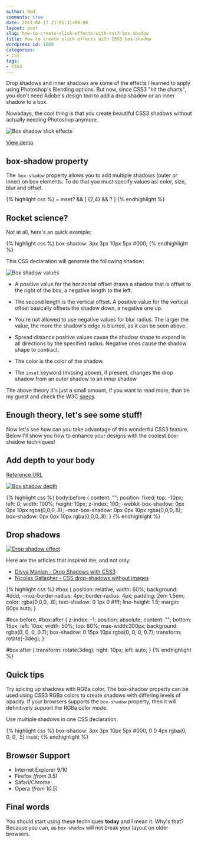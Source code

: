 ```yaml
---
author: Red
comments: true
date: 2011-04-17 21:01:31+00:00
layout: post
slug: how-to-create-slick-effects-with-css3-box-shadow
title: How to create slick effects with CSS3 box-shadow
wordpress_id: 1689
categories:
- CSS
tags:
- CSS3
---
```


Drop shadows and inner shadows are some of the effects I learned to apply using Photoshop's Blending options. But now, since CSS3 "hit the charts", you don't need Adobe's design tool to add a drop shadow or an inner shadow to a box.

Nowadays, the cool thing is that you create beautiful CSS3 shadows without actually needing Photoshop anymore.

![Box shadow slick effects](http://www.red-team-design.com/wp-content/uploads/2011/04/css3-box-shadow.png)

<!-- more --> 

[View demo](http://www.red-team-design.com/wp-content/uploads/2011/04/css3-box-shadow.html)

## box-shadow property

The` box-shadow` property allows you to add multiple shadows (outer or inner) on box elements. To do that you must specify values as: color, size, blur and offset.

{% highlight css %}
<shadow> = inset? && [ <length>{2,4} && <color>? ]
{% endhighlight %}

## Rocket science?

Not at all, here's an quick example:

{% highlight css %}
box-shadow: 3px 3px 10px 5px #000;
{% endhighlight %}

This CSS declaration will generate the following shadow:

![Box shadow values](http://www.red-team-design.com/wp-content/uploads/2011/04/box-shadow-values.png)
   
  * A positive value for the horizontal offset draws a shadow that is offset to the right of the box, a negative
    length to the left.

  * The second length is the vertical offset. A positive value for the vertical offset basically offsets the
    shadow down, a negative one up.

  * You're not allowed to use negative values for blur radius. The larger
    the value, the more the shadow's edge is blurred, as it can be seen above.

  * Spread distance positive values cause the
    shadow shape to expand in all directions by the specified radius.
    Negative ones cause the shadow shape to contract.

  * The color is the color of the shadow.

  * The `inset` keyword (missing above), if present,
    changes the drop shadow from an outer shadow to an inner
    shadow

The above theory it's just a small amount, if you want to read more, than be my guest and check the W3C [specs](http://www.w3.org/TR/css3-background/#the-box-shadow).

## Enough theory, let's see some stuff!

Now let's see how can you take advantage of this wonderful CSS3 feature. Below I'll show you how to enhance your designs with the coolest box-shadow techniques!

## Add depth to your body

[Reference URL](http://playground.genelocklin.com/depth/)

[![Box shadow depth](http://www.red-team-design.com/wp-content/uploads/2011/04/box-shadow-depth.png)](http://www.red-team-design.com/wp-content/uploads/2011/04/css3-box-shadow.html)   

{% highlight css %}
body:before { 
  content: "";
  position: fixed;
  top: -10px;
  left: 0;
  width: 100%;
  height: 10px;
  z-index: 100;
  -webkit-box-shadow: 0px 0px 10px rgba(0,0,0,.8);
  -moz-box-shadow: 0px 0px 10px rgba(0,0,0,.8);
  box-shadow: 0px 0px 10px rgba(0,0,0,.8);
}
{% endhighlight %}

## Drop shadows

[![Drop shadow effect](http://www.red-team-design.com/wp-content/uploads/2011/04/box-shadow-drop.png)](http://www.red-team-design.com/wp-content/uploads/2011/04/css3-box-shadow.html)

Here are the articles that inspired me, and not only:
	
  * [Divya Manian - Drop Shadows with CSS3 ](http://nimbupani.com/drop-shadows-with-css3.html)	
  * [Nicolas Gallagher - CSS drop-shadows without images](http://nicolasgallagher.com/css-drop-shadows-without-images/)

{% highlight css %}
#box {
  position: relative;
  width: 60%;
  background: #ddd;
  -moz-border-radius: 4px;
  border-radius: 4px;
  padding: 2em 1.5em;
  color: rgba(0,0,0, .8);
  text-shadow: 0 1px 0 #fff;
  line-height: 1.5;
  margin: 60px auto;
}


#box:before, #box:after {
  z-index: -1; 
  position: absolute; 
  content: "";
  bottom: 15px;
  left: 10px;
  width: 50%; 
  top: 80%;
  max-width:300px;
  background: rgba(0, 0, 0, 0.7); 
  box-shadow: 0 15px 10px rgba(0, 0, 0, 0.7);
  transform: rotate(-3deg);
}

#box:after {
  transform: rotate(3deg);
  right: 10px;
  left: auto;
}
{% endhighlight %}   

## Quick tips

Try spicing up shadows with RGBa color. The box-shadow property can be used using CSS3 RGBa colors to create shadows with differing levels of opacity. If your browsers supports the `box-shadow` property, then it will definitively support the RGBa color mode. 

Use multiple shadows in one CSS declaration:

{% highlight css %}
box-shadow: 3px 3px 10px 5px #000, 
            0 0 4px rgba(0, 0, 0, .5) inset;
{% endhighlight %}

## Browser Support
	
  * Internet Explorer 9/10	
  * Firefox _(from 3.5)_	
  * Safari/Chrome	
  * Opera _(from 10.5)_

## Final words

You should start using these techniques **today** and I mean it. Why's that? Because you can, as `box-shadow` will not break your layout on older browsers.